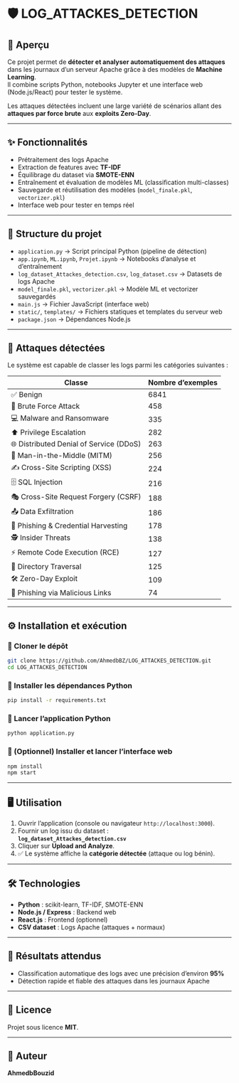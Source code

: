 # 🛡️ LOG_ATTACKES_DETECTION

## 📌 Aperçu
Ce projet permet de **détecter et analyser automatiquement des attaques** dans les journaux d’un serveur Apache grâce à des modèles de **Machine Learning**.  
Il combine scripts Python, notebooks Jupyter et une interface web (Node.js/React) pour tester le système.  

Les attaques détectées incluent une large variété de scénarios allant des **attaques par force brute** aux **exploits Zero-Day**.  

---

## ✨ Fonctionnalités
- Prétraitement des logs Apache  
- Extraction de features avec **TF-IDF**  
- Équilibrage du dataset via **SMOTE-ENN**  
- Entraînement et évaluation de modèles ML (classification multi-classes)  
- Sauvegarde et réutilisation des modèles (`model_finale.pkl`, `vectorizer.pkl`)  
- Interface web pour tester en temps réel  

---

## 📂 Structure du projet
- `application.py` → Script principal Python (pipeline de détection)  
- `app.ipynb`, `ML.ipynb`, `Projet.ipynb` → Notebooks d’analyse et d’entraînement  
- `log_dataset_Attackes_detection.csv`, `log_dataset.csv` → Datasets de logs Apache  
- `model_finale.pkl`, `vectorizer.pkl` → Modèle ML et vectorizer sauvegardés  
- `main.js` → Fichier JavaScript (interface web)  
- `static/`, `templates/` → Fichiers statiques et templates du serveur web  
- `package.json` → Dépendances Node.js  

---

## 🛑 Attaques détectées
Le système est capable de classer les logs parmi les catégories suivantes :  

| Classe | Nombre d’exemples |
|--------|-------------------|
| ✅ Benign | 6841 |
| 🔑 Brute Force Attack | 458 |
| 💻 Malware and Ransomware | 335 |
| ⬆️ Privilege Escalation | 282 |
| 🌐 Distributed Denial of Service (DDoS) | 263 |
| 🔗 Man-in-the-Middle (MITM) | 256 |
| ✍️ Cross-Site Scripting (XSS) | 224 |
| 🗄️ SQL Injection | 216 |
| 🎭 Cross-Site Request Forgery (CSRF) | 188 |
| 📤 Data Exfiltration | 186 |
| 🎣 Phishing & Credential Harvesting | 178 |
| 🕵️ Insider Threats | 138 |
| ⚡ Remote Code Execution (RCE) | 127 |
| 📂 Directory Traversal | 125 |
| 🛠️ Zero-Day Exploit | 109 |
| 📎 Phishing via Malicious Links | 74 |

---

## ⚙️ Installation et exécution

### 🔹 Cloner le dépôt
```bash
git clone https://github.com/AhmedbBZ/LOG_ATTACKES_DETECTION.git
cd LOG_ATTACKES_DETECTION
```

### 🔹 Installer les dépendances Python
```bash
pip install -r requirements.txt
```

### 🔹 Lancer l’application Python
```bash
python application.py
```

### 🔹 (Optionnel) Installer et lancer l’interface web
```bash
npm install
npm start
```

---

## 🖥️ Utilisation
1. Ouvrir l’application (console ou navigateur `http://localhost:3000`).  
2. Fournir un log issu du dataset :  
   **`log_dataset_Attackes_detection.csv`**  
3. Cliquer sur **Upload and Analyze**.  
4. ✅ Le système affiche la **catégorie détectée** (attaque ou log bénin).  

---

## 🛠️ Technologies
- **Python** : scikit-learn, TF-IDF, SMOTE-ENN  
- **Node.js / Express** : Backend web  
- **React.js** : Frontend (optionnel)  
- **CSV dataset** : Logs Apache (attaques + normaux)  

---

## 🎯 Résultats attendus
- Classification automatique des logs avec une précision d’environ **95%**  
- Détection rapide et fiable des attaques dans les journaux Apache  

---

## 📜 Licence
Projet sous licence **MIT**.  

---

## 👤 Auteur
**AhmedbBouzid**
